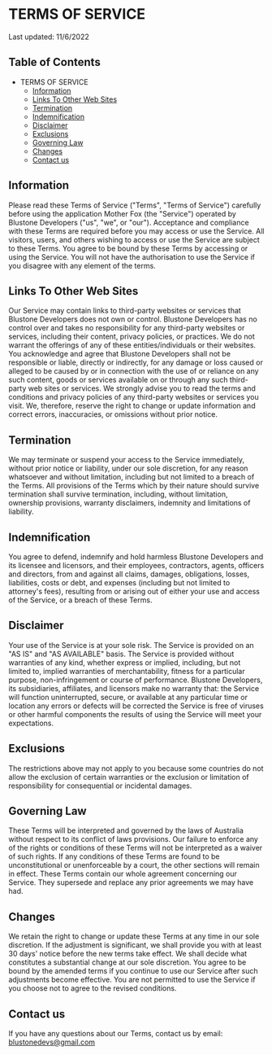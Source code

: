 # TERMS OF SERVICE
Last updated: 11/6/2022

## Table of Contents
-  TERMS OF SERVICE
   - [ Information](#information)
   - [ Links To Other Web Sites](#links-to-other-web-sites)
   - [ Termination](#termination)
   - [ Indemnification](#indemnification)
   - [ Disclaimer](#disclaimer)
   - [ Exclusions](#exclusions)
   - [ Governing Law](#governing-law)
   - [ Changes](#changes)
   - [ Contact us](#contact-us)

## Information
Please read these Terms of Service ("Terms", "Terms of Service") carefully before using the application Mother Fox (the "Service") operated by Blustone Developers ("us", "we", or "our").
Acceptance and compliance with these Terms are required before you may access or use the Service. All visitors, users, and others wishing to access or use the Service are subject to these Terms.
You agree to be bound by these Terms by accessing or using the Service. You will not have the authorisation to use the Service if you disagree with any element of the terms.

## Links To Other Web Sites
Our Service may contain links to third-party websites or services that Blustone Developers does not own or control. Blustone Developers has no control over and takes no responsibility for any third-party websites or services, including their content, privacy policies, or practices.
We do not warrant the offerings of any of these entities/individuals or their websites. You acknowledge and agree that Blustone Developers shall not be responsible or liable, directly or indirectly, for any damage or loss caused or alleged to be caused by or in connection with the use of or reliance on any such content, goods or services available on or through any such third-party web sites or services.
We strongly advise you to read the terms and conditions and privacy policies of any third-party websites or services you visit. We, therefore, reserve the right to change or update information and correct errors, inaccuracies, or omissions without prior notice.

## Termination
We may terminate or suspend your access to the Service immediately, without prior notice or liability, under our sole discretion, for any reason whatsoever and without limitation, including but not limited to a breach of the Terms.
All provisions of the Terms which by their nature should survive termination shall survive termination, including, without limitation, ownership provisions, warranty disclaimers, indemnity and limitations of liability.

## Indemnification
You agree to defend, indemnify and hold harmless Blustone Developers and its licensee and licensors, and their employees, contractors, agents, officers and directors, from and against all claims, damages, obligations, losses, liabilities, costs or debt, and expenses (including but not limited to attorney's fees), resulting from or arising out of either your use and access of the Service, or a breach of these Terms.

## Disclaimer
Your use of the Service is at your sole risk. The Service is provided on an "AS IS" and "AS AVAILABLE" basis. The Service is provided without warranties of any kind, whether express or implied, including, but not limited to, implied warranties of merchantability, fitness for a particular purpose, non-infringement or course of performance.
Blustone Developers, its subsidiaries, affiliates, and licensors make no warranty that:
the Service will function uninterrupted, secure, or available at any particular time or location
any errors or defects will be corrected
the Service is free of viruses or other harmful components
the results of using the Service will meet your expectations.

## Exclusions
The restrictions above may not apply to you because some countries do not allow the exclusion of certain warranties or the exclusion or limitation of responsibility for consequential or incidental damages.

## Governing Law
These Terms will be interpreted and governed by the laws of Australia without respect to its conflict of laws provisions.
Our failure to enforce any of the rights or conditions of these Terms will not be interpreted as a waiver of such rights. If any conditions of these Terms are found to be unconstitutional or unenforceable by a court, the other sections will remain in effect. These Terms contain our whole agreement concerning our Service. They supersede and replace any prior agreements we may have had.

## Changes
We retain the right to change or update these Terms at any time in our sole discretion. If the adjustment is significant, we shall provide you with at least 30 days' notice before the new terms take effect. We shall decide what constitutes a substantial change at our sole discretion.
You agree to be bound by the amended terms if you continue to use our Service after such adjustments become effective. You are not permitted to use the Service if you choose not to agree to the revised conditions.

## Contact us
If you have any questions about our Terms, contact us by email: blustonedevs@gmail.com
